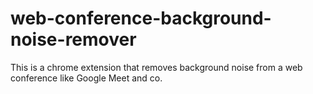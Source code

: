 # web-conference-background-noise-remover
This is a chrome extension that removes background noise from a web conference like Google Meet and co.
